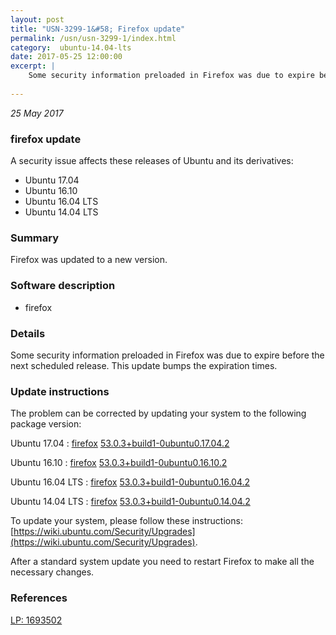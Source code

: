 ```yaml
---
layout: post
title: "USN-3299-1&#58; Firefox update"
permalink: /usn/usn-3299-1/index.html
category:  ubuntu-14.04-lts
date: 2017-05-25 12:00:00
excerpt: |
    Some security information preloaded in Firefox was due to expire before the next scheduled release. This update bumps the expiration times. 
    
--- 
```

 
 

*25 May 2017*

### firefox update

A security issue affects these releases of Ubuntu and its derivatives:

* Ubuntu 17.04
* Ubuntu 16.10
* Ubuntu 16.04 LTS
* Ubuntu 14.04 LTS

### Summary

Firefox was updated to a new version. 

### Software description

* firefox 

### Details

Some security information preloaded in Firefox was due to expire before the next scheduled release. This update bumps the expiration times. 

### Update instructions

The problem can be corrected by updating your system to the following package version:

Ubuntu 17.04
 : [firefox](https://launchpad.net/ubuntu/+source/firefox) <span> [53.0.3+build1-0ubuntu0.17.04.2](https://launchpad.net/ubuntu/+source/firefox/53.0.3+build1-0ubuntu0.17.04.2) </span> 

Ubuntu 16.10
 : [firefox](https://launchpad.net/ubuntu/+source/firefox) <span> [53.0.3+build1-0ubuntu0.16.10.2](https://launchpad.net/ubuntu/+source/firefox/53.0.3+build1-0ubuntu0.16.10.2) </span> 

Ubuntu 16.04 LTS
 : [firefox](https://launchpad.net/ubuntu/+source/firefox) <span> [53.0.3+build1-0ubuntu0.16.04.2](https://launchpad.net/ubuntu/+source/firefox/53.0.3+build1-0ubuntu0.16.04.2) </span> 

Ubuntu 14.04 LTS
 : [firefox](https://launchpad.net/ubuntu/+source/firefox) <span> [53.0.3+build1-0ubuntu0.14.04.2](https://launchpad.net/ubuntu/+source/firefox/53.0.3+build1-0ubuntu0.14.04.2) </span> 

To update your system, please follow these instructions: [https://wiki.ubuntu.com/Security/Upgrades](https://wiki.ubuntu.com/Security/Upgrades).

After a standard system update you need to restart Firefox to make all the necessary changes. 

### References

 
 [LP: 1693502](https://launchpad.net/bugs/1693502)
 

